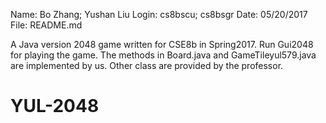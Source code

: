 Name: Bo Zhang; Yushan Liu 
Login: cs8bscu; cs8bsgr
Date: 05/20/2017
File: README.md

A Java version 2048 game written for CSE8b in Spring2017.
Run Gui2048 for playing the game.
The methods in Board.java and GameTileyul579.java are implemented by us. Other class are provided by the professor.

# YUL-2048

